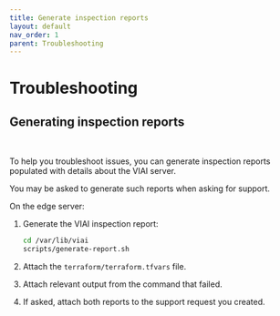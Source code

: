 ```yaml
---
title: Generate inspection reports
layout: default
nav_order: 1
parent: Troubleshooting
---
```

# Troubleshooting

## Generating inspection reports

<br>

To help you troubleshoot issues, you can generate inspection reports populated with details about the VIAI server.

You may be asked to generate such reports when asking for support.

On the edge server:

1. Generate the VIAI inspection report:

    ```bash
    cd /var/lib/viai
    scripts/generate-report.sh
    ```

2. Attach the `terraform/terraform.tfvars` file.

3. Attach relevant output from the command that failed.

4. If asked, attach both reports to the support request you created.
